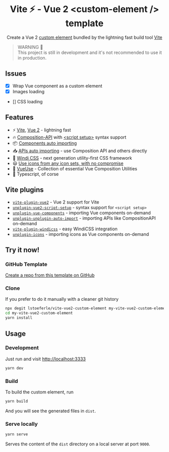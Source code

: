 <h1 align="center">Vite ⚡️ - Vue 2 &lt;custom-element &sol;&gt; template</h1>

<p align="center">
    Create a Vue 2 
    <a href="https://developer.mozilla.org/en-US/docs/Web/Web_Components/Using_custom_elements" target="_blank">custom element</a>
    bundled by the lightning fast build tool
    <a href="https://github.com/vitejs/vite" target="_blank">Vite</a>
</p>


> WARNING 🚨  
> This project is still in development and it's not recommended to use it in production.

## Issues
- [x] Wrap Vue component as a custom element
- [x] Images loading
- [] CSS loading

## Features

* ⚡️ [Vite](https://github.com/vitejs/vite), [Vue 2](https://github.com/vuejs/vue) - lightning fast
* 🔥 [Composition-API](https://github.com/vuejs/composition-api) with [\<script setup\>](https://github.com/antfu/unplugin-vue2-script-setup) syntax support
* 📦 [Components auto importing](https://github.com/antfu/unplugin-vue-components)
* 📥 [APIs auto importing](https://github.com/antfu/unplugin-auto-import) - use Composition API and others directly
* 🎨 [Windi CSS](https://github.com/windicss/vite-plugin-windicss) - next generation utility-first CSS framework
* 😃 [Use icons from any icon sets, with no compromise](https://github.com/antfu/unplugin-icons)
* 🧰 [VueUse](https://github.com/vueuse/vueuse) - Collection of essential Vue Composition Utilities
* 🦾 Typescript, of corse

## Vite plugins

* [`vite-plugin-vue2`](https://github.com/underfin/vite-plugin-vue2) -
  Vue 2 support for Vite
* [`unplugin-vue2-script-setup`](https://github.com/antfu/unplugin-vue2-script-setup) -
  syntax support for `<script setup>`
* [`unplugin-vue-components`](https://github.com/antfu/unplugin-vue-components) -
  importing Vue components on-demand
* [`unplugin-unplugin-auto-import`](https://github.com/antfu/unplugin-auto-import) -
  importing APIs like CompositionAPI on-demand
* [`vite-plugin-windicss`](https://github.com/windicss/vite-plugin-windicss) -
  easy WindiCSS integration
* [`unplugin-icons`](https://github.com/antfu/unplugin-icons) -
  importing icons as Vue components on-demand

## Try it now!

### GitHub Template

[Create a repo from this template on GitHub](https://github.com/lstoeferle/vite-vue2-custom-element/generate)

### Clone

If you prefer to do it manually with a cleaner git history

```bash
npx degit lstoeferle/vite-vue2-custom-element my-vite-vue2-custom-element
cd my-vite-vue2-custom-element
yarn install
```

## Usage

### Development

Just run and visit [http://localhost:3333](http://localhost:3333)

```bash
yarn dev
```

### Build

To build the custom element, run

```bash
yarn build
```

And you will see the generated files in `dist`.

### Serve locally

```bash
yarn serve
```

Serves the content of the `dist` directory on a local server at port `9000`.
